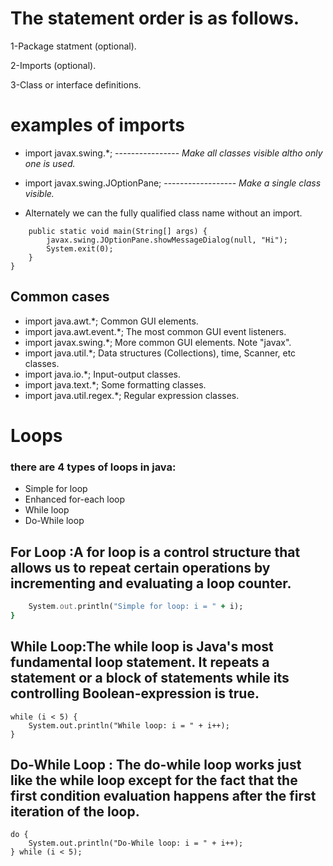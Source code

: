 # The statement order is as follows.

1-Package statment (optional).

2-Imports (optional).

3-Class or interface definitions.

# examples of imports

* import javax.swing.*; ----------------       *Make all classes visible altho only one is used.*

* import javax.swing.JOptionPane; ------------------  *Make a single class visible.*

* Alternately we can the fully qualified class name without an import.

``` class ImportTest {
    public static void main(String[] args) {
        javax.swing.JOptionPane.showMessageDialog(null, "Hi");
        System.exit(0);
    }
}
```

## Common cases 

* import java.awt.*;	Common GUI elements.
* import java.awt.event.*;	The most common GUI event listeners.
* import javax.swing.*;	More common GUI elements. Note "javax".
* import java.util.*;	Data structures (Collections), time, Scanner, etc classes.
* import java.io.*;	Input-output classes.
* import java.text.*;	Some formatting classes.
* import java.util.regex.*;	Regular expression classes.


# Loops

### there are 4 types of loops in java:
* Simple for loop
* Enhanced for-each loop
* While loop
* Do-While loop

## For Loop :A for loop is a control structure that allows us to repeat certain operations by incrementing and evaluating a loop counter.
``` for (int i = 0; i < 5; i++) {
    System.out.println("Simple for loop: i = " + i);
} 
```

## While Loop:The while loop is Java's most fundamental loop statement. It repeats a statement or a block of statements while its controlling Boolean-expression is true.

``` int i = 0;
while (i < 5) {
    System.out.println("While loop: i = " + i++);
}
```

## Do-While Loop : The do-while loop works just like the while loop except for the fact that the first condition evaluation happens after the first iteration of the loop.

``` int i = 0;
do {
    System.out.println("Do-While loop: i = " + i++);
} while (i < 5); 
```
